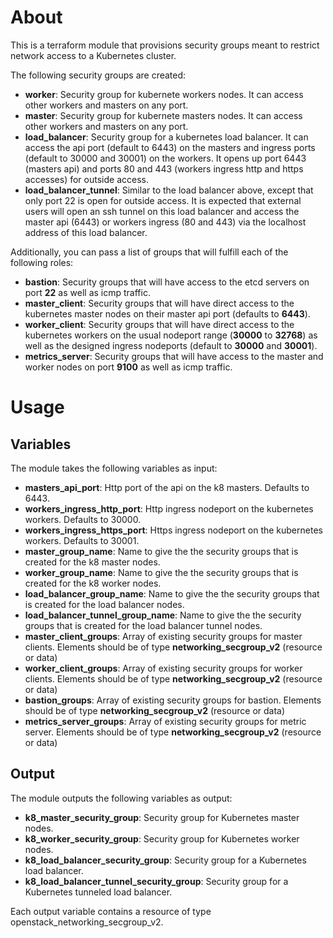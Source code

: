 # About

This is a terraform module that provisions security groups meant to restrict network access to a Kubernetes cluster.

The following security groups are created:
- **worker**: Security group for kubernete workers nodes. It can access other workers and masters on any port.
- **master**: Security group for kubernete masters nodes. It can access other workers and masters on any port.
- **load_balancer**: Security group for a kubernetes load balancer. It can access the api port (default to 6443) on the masters and ingress ports (default to 30000 and 30001) on the workers. It opens up port 6443 (masters api) and ports 80 and 443 (workers ingress http and https accesses) for outside access.
- **load_balancer_tunnel**: Similar to the load balancer above, except that only port 22 is open for outside access. It is expected that external users will open an ssh tunnel on this load balancer and access the master api (6443) or workers ingress (80 and 443) via the localhost address of this load balancer.

Additionally, you can pass a list of groups that will fulfill each of the following roles:
- **bastion**: Security groups that will have access to the etcd servers on port **22** as well as icmp traffic.
- **master_client**: Security groups that will have direct access to the kubernetes master nodes on their master api port (defaults to **6443**).
- **worker_client**: Security groups that will have direct access to the kubernetes workers on the usual nodeport range (**30000** to **32768**) as well as the designed ingress nodeports (default to **30000** and **30001**).
- **metrics_server**: Security groups that will have access to the master and worker nodes on port **9100** as well as icmp traffic.

# Usage

## Variables

The module takes the following variables as input:

- **masters_api_port**: Http port of the api on the k8 masters. Defaults to 6443.
- **workers_ingress_http_port**: Http ingress nodeport on the kubernetes workers. Defaults to 30000.
- **workers_ingress_https_port**: Https ingress nodeport on the kubernetes workers. Defaults to 30001.
- **master_group_name**: Name to give the the security groups that is created for the k8 master nodes.
- **worker_group_name**: Name to give the the security groups that is created for the k8 worker nodes.
- **load_balancer_group_name**: Name to give the the security groups that is created for the load balancer nodes.
- **load_balancer_tunnel_group_name**: Name to give the the security groups that is created for the load balancer tunnel nodes.
- **master_client_groups**: Array of existing security groups for master clients. Elements should be of type **networking_secgroup_v2** (resource or data)
- **worker_client_groups**: Array of existing security groups for worker clients. Elements should be of type **networking_secgroup_v2** (resource or data)
- **bastion_groups**: Array of existing security groups for bastion. Elements should be of type **networking_secgroup_v2** (resource or data)
- **metrics_server_groups**: Array of existing security groups for metric server. Elements should be of type **networking_secgroup_v2** (resource or data)

## Output

The module outputs the following variables as output:

- **k8_master_security_group**: Security group for Kubernetes master nodes.
- **k8_worker_security_group**: Security group for Kubernetes worker nodes.
- **k8_load_balancer_security_group**: Security group for a Kubernetes load balancer.
- **k8_load_balancer_tunnel_security_group**: Security group for a Kubernetes tunneled load balancer.

Each output variable contains a resource of type openstack_networking_secgroup_v2.